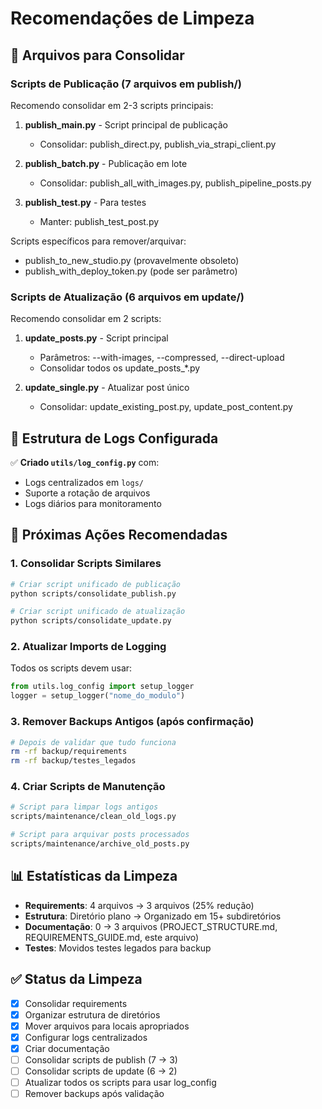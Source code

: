 # Recomendações de Limpeza

## 🧹 Arquivos para Consolidar

### Scripts de Publicação (7 arquivos em publish/)
Recomendo consolidar em 2-3 scripts principais:

1. **publish_main.py** - Script principal de publicação
   - Consolidar: publish_direct.py, publish_via_strapi_client.py
   
2. **publish_batch.py** - Publicação em lote
   - Consolidar: publish_all_with_images.py, publish_pipeline_posts.py
   
3. **publish_test.py** - Para testes
   - Manter: publish_test_post.py

Scripts específicos para remover/arquivar:
- publish_to_new_studio.py (provavelmente obsoleto)
- publish_with_deploy_token.py (pode ser parâmetro)

### Scripts de Atualização (6 arquivos em update/)
Recomendo consolidar em 2 scripts:

1. **update_posts.py** - Script principal
   - Parâmetros: --with-images, --compressed, --direct-upload
   - Consolidar todos os update_posts_*.py

2. **update_single.py** - Atualizar post único
   - Consolidar: update_existing_post.py, update_post_content.py


## 📁 Estrutura de Logs Configurada

✅ **Criado `utils/log_config.py`** com:
- Logs centralizados em `logs/`
- Suporte a rotação de arquivos
- Logs diários para monitoramento

## 🔧 Próximas Ações Recomendadas

### 1. Consolidar Scripts Similares
```bash
# Criar script unificado de publicação
python scripts/consolidate_publish.py

# Criar script unificado de atualização  
python scripts/consolidate_update.py
```

### 2. Atualizar Imports de Logging
Todos os scripts devem usar:
```python
from utils.log_config import setup_logger
logger = setup_logger("nome_do_modulo")
```

### 3. Remover Backups Antigos (após confirmação)
```bash
# Depois de validar que tudo funciona
rm -rf backup/requirements
rm -rf backup/testes_legados
```

### 4. Criar Scripts de Manutenção
```bash
# Script para limpar logs antigos
scripts/maintenance/clean_old_logs.py

# Script para arquivar posts processados
scripts/maintenance/archive_old_posts.py
```

## 📊 Estatísticas da Limpeza

- **Requirements**: 4 arquivos → 3 arquivos (25% redução)
- **Estrutura**: Diretório plano → Organizado em 15+ subdiretórios
- **Documentação**: 0 → 3 arquivos (PROJECT_STRUCTURE.md, REQUIREMENTS_GUIDE.md, este arquivo)
- **Testes**: Movidos testes legados para backup

## ✅ Status da Limpeza

- [x] Consolidar requirements
- [x] Organizar estrutura de diretórios
- [x] Mover arquivos para locais apropriados
- [x] Configurar logs centralizados
- [x] Criar documentação
- [ ] Consolidar scripts de publish (7 → 3)
- [ ] Consolidar scripts de update (6 → 2)
- [ ] Atualizar todos os scripts para usar log_config
- [ ] Remover backups após validação